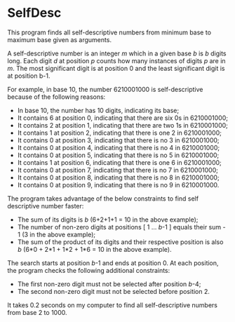 # SelfDesc

This program finds all self-descriptive numbers from minimum base to maximum base given as arguments.

A self-descriptive number is an integer *m* which in a given base *b* is *b* digits long. Each digit *d* at position *p* counts how many instances of digits *p* are in *m*. The most significant digit is at position 0 and the least significant digit is at position b-1.

For example, in base 10, the number 6210001000 is self-descriptive because of the following reasons:

- In base 10, the number has 10 digits, indicating its base;
- It contains 6 at position 0, indicating that there are six 0s in 6210001000;
- It contains 2 at position 1, indicating that there are two 1s in 6210001000;
- It contains 1 at position 2, indicating that there is one 2 in 6210001000;
- It contains 0 at position 3, indicating that there is no 3 in 6210001000;
- It contains 0 at position 4, indicating that there is no 4 in 6210001000;
- It contains 0 at position 5, indicating that there is no 5 in 6210001000;
- It contains 1 at position 6, indicating that there is one 6 in 6210001000;
- It contains 0 at position 7, indicating that there is no 7 in 6210001000;
- It contains 0 at position 8, indicating that there is no 8 in 6210001000;
- It contains 0 at position 9, indicating that there is no 9 in 6210001000.

The program takes advantage of the below constraints to find self descriptive number faster:
- The sum of its digits is *b* (6+2+1+1 = 10 in the above example);
- The number of non-zero digits at positions \[ 1 ... *b*-1 \] equals their sum - 1 (3 in the above example);
- The sum of the product of its digits and their respective position is also *b* (6\*0 + 2\*1 + 1\*2 + 1\*6 = 10 in the above example).

The search starts at position *b*-1 and ends at position 0. At each position, the program checks the following additional constraints:
- The first non-zero digit must not be selected after position *b*-4;
- The second non-zero digit must not be selected before position 2.

It takes 0.2 seconds on my computer to find all self-descriptive numbers from base 2 to 1000.
